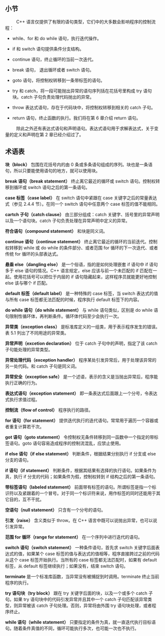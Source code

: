## 小节

&emsp; &emsp; C++ 语言仅提供了有限的语句类型，它们中的大多数会影响程序的控制流程：  
 * while、for 和 do while 语句，执行迭代操作。

 * if 和 switch 语句提供条件分支结构。

 * continue 语句，终止循环的当前一次迭代。

 * break 语句， 退出循环或者 switch 语句。

 * goto 语句，将控制权转移到一条带标签的语句。

 * try 和 catch，将一段可能抛出异常的语句序列括在花括号里构成 try 语句块。catch 子句负责处理代码抛出的异常。

 * throw 表达式语句，存在于代码块中，将控制权转移到相关的 catch 子句。

 * return 语句，终止函数的执行。我们将在第 6 章介绍 return 语句。

 &emsp; &emsp; 除此之外还有表达式语句和声明语句。表达式语句用于求解表达式，关于变量的定义和声明在第 2 章已经介绍过了。

 ## 术语表

 **块（block）** 包围在花括号内的由 0 条或多条语句组成的序列。块也是一条语句，所以只要能使用语句的地方，就可以使用块。

 **break 语句（break statement）** 终止离它最近的循环或 switch 语句。控制权转移到循环或 switch 语句之后的第一条语句。

 **case 标签（case label）** 在 switch 语句中紧跟在 case 关键字之后的常量表达式（参见 2.4.4 节）。在同一个 switch 语句中任意两个 case 标签的值不能相同。

 **cartch 子句（catch clause）** 由三部分组成：catch 关键字、括号里的异常声明以及一个语句块。catch 子句负责处理在异常声明中定义的异常。

 **符合语句（compound statement）** 和块是同义词。

 **continue 语句（continue statement）** 终止离它最近的循环的当前迭代。控制权转移到 while 或 do while 的条件部分、或者范围 for 循环的下一次迭代、或者传统 for 循环的头部表达式。

 **悬垂 else（dangling else）** 是一个俗语，指的是如何处理嵌套 if 语句中 if 语句多于 else 语句的情况。C++ 语言规定，else 应该与前一个未匹配的 if 匹配在一起。使用花括号可以把位于内层的 if 语句隐藏起来，这样程序员就能更好地控制 else 该与哪个 if 匹配。

 **default 标签（default label）** 是一种特殊的 case 标签，当 switch 表达式的值与所有 case 标签都无法匹配的时候，程序执行 default 标签下的内容。

 **do while 语句（do while statement）** 与 while 语句类似，区别是 do while 语句限制性循环体，再判断条件。循环体代码至少会执行一次。

 **异常类（exception class）** 是标准库定义的一组类，用于表示程序发生的错误。表 5.1 列出了不同用途的异常类。

 **异常声明（excetion declaration）** 位于 catch 子句中的声明，指定了该 catch 子句能处理的异常类型。

 **异常处理代码（exception handler）** 程序某处引发异常后，用于处理该异常的另一处代码。和 catch 子句是同义词。

 **异常安全（exception safe）** 是一个述语，表示的含义是当抛出异常后，程序能执行正确的行为。

 **表达式语句（exception statement）** 即一条表达式后面跟上一个分号，令表达式执行求值过程。

 **控制流（flow of control）** 程序执行的路径。

 **for 语句（for statement）** 提供迭代执行的迭代语句。常常用于遍历一个容器或者重复计算若干次。

 **got 语句（goto statement）** 令控制权无条件转移到同一函数中一个指定的带标签语句。goto 语句容易造成程序的控制流混乱，应禁止使用。

 **if else 语句（if else statement）** 判断条件，根据结果分别执行 if 分支或 else 分支的语句。

 **if 语句（if statement）** 判断条件，根据其结果有选择的执行语句。如果条件为真，执行 if 分支的代码；如果条件为假，控制权转到 if 结构之后的第一条语句。

 **带标签语句（labeled statement）** 前面带有标签的语句。所谓标签是指一个标识符以及紧跟着的一个冒号。对于同一个标识符来说，用作标签的同时还能用于其它目的，互不干扰。

 **空语句（null statement）** 只含有一个分号的语句。

 **引发（raise）** 含义类似于 throw。在 C++ 语言中既可以说抛出异常，也可以说引发异常。

 **范围 for 循环（range for statement）** 在一个序列中进行迭代的语句。

 **switch 语句（switch statement）** 一种条件语句，首先求 switch 关键字后面表达式的值，如果某个 case 标签的值与表达式的值相等，程序直接跨过之前的代码从这个 case 标签开始执行。当所有的 case 标签都无法匹配时，如果有 default 标签，从 default 标签继续执行；如果没有，结束 switch 语句。

 **terminate** 是一个标准库函数，当异常没有被捕捉到时调用。terminate 终止当前程序的执行。

 **try 语句块（try block）** 跟在 try 关键字后面的块，以及一个或多个 catch 子句。如果 try 语句块中的代码引发异常并且其中一个 catch 子句匹配该异常类型，则异常被该 catch 子句处理。否则，异常将由外围 try 语句块处理，或者程序终止。

 **while 语句（while statement）** 只要指定的条件为真，就一直迭代执行目标语句。随着条件真值的不同，循环可能执行多次，也可能一次也不执行。

